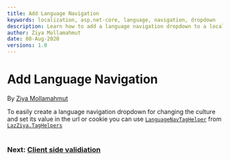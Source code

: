 ```yaml
---
title: Add Language Navigation
keywords: localization, asp.net-core, language, navigation, dropdown
description: Learn how to add a language navigation dropdown to a localized Asp.Net Core web app.
author: Ziya Mollamahmut
date: 08-Aug-2020
versions: 1.0
---
```


# Add Language Navigation

By [Ziya Mollamahmut][0]

To easily create a language navigation dropdown for changing the culture and set its value in the url or cookie you can use [`LanguageNavTagHelper`][1] from [`LazZiya.TagHelpers`][2]


#
### Next: [Client side validiation][3]
#

[0]:https://github.com/LazZiya
[1]:../LazZiya.TagHelpers/LanguageNav-TagHelper-Setup.md
[2]:https://github.com/LazZiya/TagHelpers
[3]:../XLocalizer/client-side-validation.md